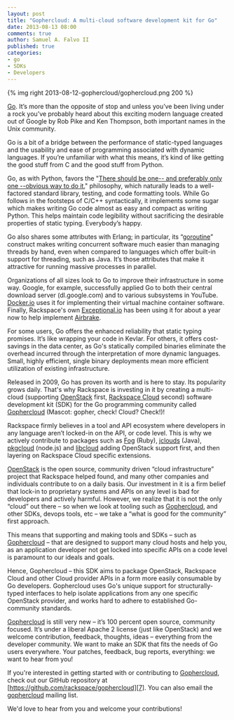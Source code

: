 ```yaml
---
layout: post
title: "Gophercloud: A multi-cloud software development kit for Go"
date: 2013-08-13 08:00
comments: true
author: Samuel A. Falvo II
published: true
categories: 
- go
- SDKs
- Developers
---
```

{% img right 2013-08-12-gophercloud/gophercloud.png 200 %}

[Go][1]. It’s more than the opposite of stop and unless you’ve been living under a rock you’ve probably heard about this exciting modern language created out of Google by Rob Pike and Ken Thompson, both important names in the Unix community.

Go is a bit of a bridge between the performance of static-typed languages and the usability and ease of programming associated with dynamic languages. If you’re unfamiliar with what this means, it’s kind of like getting the good stuff from C and the good stuff from Python.

<!-- more -->

Go, as with Python, favors the "[There should be one-- and preferably only one --obvious way to do it.][2]" philosophy, which naturally leads to a well-factored standard library, testing, and code formatting tools. While Go follows in the footsteps of C/C++ syntactically, it implements some sugar which makes writing Go code almost as easy and compact as writing Python. This helps maintain code legibility without sacrificing the desirable properties of static typing. Everybody’s happy.

Go also shares some attributes with Erlang; in particular, its “[goroutine][3]” construct makes writing concurrent software much easier than managing threads by hand, even when compared to languages which offer built-in support for threading, such as Java. It’s those attributes that make it attractive for running massive processes in parallel.

Organizations of all sizes look to Go to improve their infrastructure in some way. Google, for example, successfully applied Go to both their central download server (dl.google.com) and to various subsystems in YouTube. [Docker.io][4] uses it for implementing their virtual machine container software. Finally, Rackspace's own [Exceptional.io][5] has been using it for about a year now to help implement [Airbrake][6].

For some users, Go offers the enhanced reliability that static typing promises. It’s like wrapping your code in Kevlar. For others, it offers cost-savings in the data center, as Go's statically compiled binaries eliminate the overhead incurred through the interpretation of more dynamic languages.  Small, highly efficient, single binary deployments mean more efficient utilization of existing infrastructure.

Released in 2009, Go has proven its worth and is here to stay.  Its
popularity grows daily. That's why Rackspace is investing in it by
creating a multi-cloud (supporting [OpenStack][8] first, [Rackspace Cloud][9] second) software development kit (SDK) for the Go programming community
called [Gophercloud][7] (Mascot: gopher, check! Cloud? Check!)!

Rackspace firmly believes in a tool and API ecosystem where developers in any language aren’t locked-in on the API, or code level. This is why we actively contribute to packages such as [Fog][10] (Ruby), [jclouds][11] (Java), [pkgcloud][12] (node.js) and [libcloud][13] adding OpenStack support first, and then layering on Rackspace Cloud specific extensions.

[OpenStack][8] is the open source, community driven “cloud infrastructure” project that Rackspace helped found, and many other companies and individuals contribute to on a daily basis. Our investment in it is a firm belief that lock-in to proprietary systems and APIs on any level is bad for developers and actively harmful. However, we realize that it is not the only “cloud” out there – so when we look at tooling such as [Gophercloud][7], and other SDKs, devops tools, etc – we take a “what is good for the community” first approach. 

This means that supporting and making tools and SDKs – such as [Gophercloud][7] – that are designed to support many cloud hosts and help you, as an application developer not get locked into specific APIs on a code level is paramount to our ideals and goals.

Hence, Gophercloud – this SDK aims to package OpenStack, Rackspace Cloud and other Cloud provider APIs in a form more easily consumable by Go developers. Gophercloud uses Go's unique support for structurally-typed interfaces to help isolate applications from any one specific OpenStack provider, and works hard to adhere to established Go-community standards.


[Gophercloud][7] is still very new – it’s 100 percent open source, community focused. It’s under a liberal Apache 2 license (just like OpenStack) and we welcome contribution, feedback, thoughts, ideas – everything from the developer community. We want to make an SDK that fits the needs of Go users everywhere. Your patches, feedback, bug reports, everything: we want to hear from you!

If you're interested in getting started with or contributing to [Gophercloud][7], check out our GitHub repository at [https://github.com/rackspace/gophercloud][7]. You can also email the [gophercloud][14] mailing list.

We'd love to hear from you and welcome your contributions!

[1]: http://golang.org/
[2]: http://www.python.org/dev/peps/pep-0020/
[3]: https://gobyexample.com/goroutines
[4]: http://www.docker.io/
[5]: http://www.exceptional.io/
[6]: https://airbrake.io/pages/home
[7]: https://github.com/rackspace/gophercloud
[8]: http://www.openstack.org/
[9]: http://www.rackspace.com/cloud/
[10]: http://fog.io/
[11]: http://jclouds.incubator.apache.org/
[12]: https://github.com/nodejitsu/pkgcloud
[13]: http://libcloud.apache.org/
[14]: https://groups.google.com/forum/#!forum/gophercloud-dev
